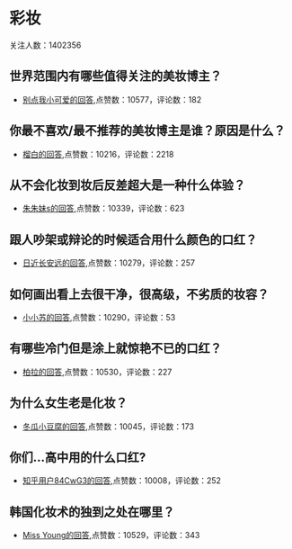 #  彩妆 
关注人数：1402356
## 世界范围内有哪些值得关注的美妆博主？
- [别点我小可爱的回答](https://www.zhihu.com/question/36408458/answer/348050595),点赞数：10577，评论数：182
## 你最不喜欢/最不推荐的美妆博主是谁？原因是什么？
- [榴白的回答](https://www.zhihu.com/question/266609014/answer/391741789),点赞数：10216，评论数：2218
## 从不会化妆到妆后反差超大是一种什么体验？
- [朱朱妹s的回答](https://www.zhihu.com/question/62106624/answer/200868900),点赞数：10339，评论数：623
## 跟人吵架或辩论的时候适合用什么颜色的口红？
- [日近长安远的回答](https://www.zhihu.com/question/320276049/answer/701225212),点赞数：10279，评论数：257
## 如何画出看上去很干净，很高级，不劣质的妆容？
- [小小苏的回答](https://www.zhihu.com/question/29995649/answer/530589199),点赞数：10290，评论数：53
## 有哪些冷门但是涂上就惊艳不已的口红？
- [柏拉的回答](https://www.zhihu.com/question/271642424/answer/364507379),点赞数：10530，评论数：227
## 为什么女生老是化妆？
- [冬瓜小豆腐的回答](https://www.zhihu.com/question/322212702/answer/759531376),点赞数：10045，评论数：173
## 你们…高中用的什么口红?
- [知乎用户84CwG3的回答](https://www.zhihu.com/question/409712727/answer/1374407767),点赞数：10008，评论数：252
## 韩国化妆术的独到之处在哪里？
- [Miss Young的回答](https://www.zhihu.com/question/21958499/answer/722831132),点赞数：10529，评论数：343
